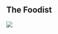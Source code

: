 ## The Foodist
<a target="_blank" href="https://github.com/NDNey/layouts">
	<img src="https://res.cloudinary.com/dile8hu1p/image/upload/v1645128478/websites/foodist_o2r6vn.png"  >
</a>